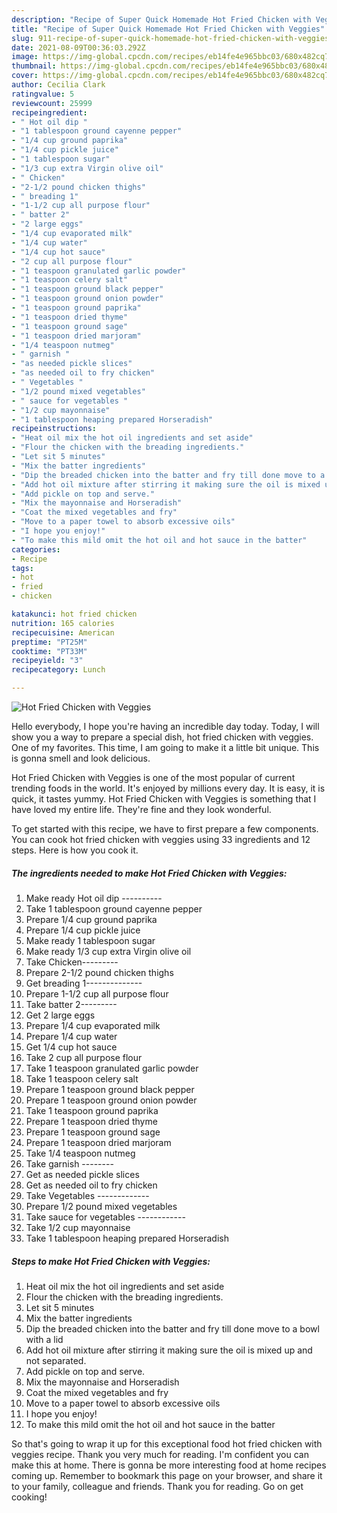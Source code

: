 ```yaml
---
description: "Recipe of Super Quick Homemade Hot Fried Chicken with Veggies"
title: "Recipe of Super Quick Homemade Hot Fried Chicken with Veggies"
slug: 911-recipe-of-super-quick-homemade-hot-fried-chicken-with-veggies
date: 2021-08-09T00:36:03.292Z
image: https://img-global.cpcdn.com/recipes/eb14fe4e965bbc03/680x482cq70/hot-fried-chicken-with-veggies-recipe-main-photo.jpg
thumbnail: https://img-global.cpcdn.com/recipes/eb14fe4e965bbc03/680x482cq70/hot-fried-chicken-with-veggies-recipe-main-photo.jpg
cover: https://img-global.cpcdn.com/recipes/eb14fe4e965bbc03/680x482cq70/hot-fried-chicken-with-veggies-recipe-main-photo.jpg
author: Cecilia Clark
ratingvalue: 5
reviewcount: 25999
recipeingredient:
- " Hot oil dip "
- "1 tablespoon ground cayenne pepper"
- "1/4 cup ground paprika"
- "1/4 cup pickle juice"
- "1 tablespoon sugar"
- "1/3 cup extra Virgin olive oil"
- " Chicken"
- "2-1/2 pound chicken thighs"
- " breading 1"
- "1-1/2 cup all purpose flour"
- " batter 2"
- "2 large eggs"
- "1/4 cup evaporated milk"
- "1/4 cup water"
- "1/4 cup hot sauce"
- "2 cup all purpose flour"
- "1 teaspoon granulated garlic powder"
- "1 teaspoon celery salt"
- "1 teaspoon ground black pepper"
- "1 teaspoon ground onion powder"
- "1 teaspoon ground paprika"
- "1 teaspoon dried thyme"
- "1 teaspoon ground sage"
- "1 teaspoon dried marjoram"
- "1/4 teaspoon nutmeg"
- " garnish "
- "as needed pickle slices"
- "as needed oil to fry chicken"
- " Vegetables "
- "1/2 pound mixed vegetables"
- " sauce for vegetables "
- "1/2 cup mayonnaise"
- "1 tablespoon heaping prepared Horseradish"
recipeinstructions:
- "Heat oil mix the hot oil ingredients and set aside"
- "Flour the chicken with the breading ingredients."
- "Let sit 5 minutes"
- "Mix the batter ingredients"
- "Dip the breaded chicken into the batter and fry till done move to a bowl with a lid"
- "Add hot oil mixture after stirring it making sure the oil is mixed up and not separated."
- "Add pickle on top and serve."
- "Mix the mayonnaise and Horseradish"
- "Coat the mixed vegetables and fry"
- "Move to a paper towel to absorb excessive oils"
- "I hope you enjoy!"
- "To make this mild omit the hot oil and hot sauce in the batter"
categories:
- Recipe
tags:
- hot
- fried
- chicken

katakunci: hot fried chicken 
nutrition: 165 calories
recipecuisine: American
preptime: "PT25M"
cooktime: "PT33M"
recipeyield: "3"
recipecategory: Lunch

---
```



![Hot Fried Chicken with Veggies](https://img-global.cpcdn.com/recipes/eb14fe4e965bbc03/680x482cq70/hot-fried-chicken-with-veggies-recipe-main-photo.jpg)

Hello everybody, I hope you're having an incredible day today. Today, I will show you a way to prepare a special dish, hot fried chicken with veggies. One of my favorites. This time, I am going to make it a little bit unique. This is gonna smell and look delicious.



Hot Fried Chicken with Veggies is one of the most popular of current trending foods in the world. It's enjoyed by millions every day. It is easy, it is quick, it tastes yummy. Hot Fried Chicken with Veggies is something that I have loved my entire life. They're fine and they look wonderful.


To get started with this recipe, we have to first prepare a few components. You can cook hot fried chicken with veggies using 33 ingredients and 12 steps. Here is how you cook it.

<!--inarticleads1-->

##### The ingredients needed to make Hot Fried Chicken with Veggies:

1. Make ready  Hot oil dip ----------
1. Take 1 tablespoon ground cayenne pepper
1. Prepare 1/4 cup ground paprika
1. Prepare 1/4 cup pickle juice
1. Make ready 1 tablespoon sugar
1. Make ready 1/3 cup extra Virgin olive oil
1. Take  Chicken---------
1. Prepare 2-1/2 pound chicken thighs
1. Get  breading 1--------------
1. Prepare 1-1/2 cup all purpose flour
1. Take  batter 2---------
1. Get 2 large eggs
1. Prepare 1/4 cup evaporated milk
1. Prepare 1/4 cup water
1. Get 1/4 cup hot sauce
1. Take 2 cup all purpose flour
1. Take 1 teaspoon granulated garlic powder
1. Take 1 teaspoon celery salt
1. Prepare 1 teaspoon ground black pepper
1. Prepare 1 teaspoon ground onion powder
1. Take 1 teaspoon ground paprika
1. Prepare 1 teaspoon dried thyme
1. Prepare 1 teaspoon ground sage
1. Prepare 1 teaspoon dried marjoram
1. Take 1/4 teaspoon nutmeg
1. Take  garnish --------
1. Get as needed pickle slices
1. Get as needed oil to fry chicken
1. Take  Vegetables -------------
1. Prepare 1/2 pound mixed vegetables
1. Take  sauce for vegetables ------------
1. Take 1/2 cup mayonnaise
1. Take 1 tablespoon heaping prepared Horseradish




<!--inarticleads2-->

##### Steps to make Hot Fried Chicken with Veggies:

1. Heat oil mix the hot oil ingredients and set aside
1. Flour the chicken with the breading ingredients.
1. Let sit 5 minutes
1. Mix the batter ingredients
1. Dip the breaded chicken into the batter and fry till done move to a bowl with a lid
1. Add hot oil mixture after stirring it making sure the oil is mixed up and not separated.
1. Add pickle on top and serve.
1. Mix the mayonnaise and Horseradish
1. Coat the mixed vegetables and fry
1. Move to a paper towel to absorb excessive oils
1. I hope you enjoy!
1. To make this mild omit the hot oil and hot sauce in the batter




So that's going to wrap it up for this exceptional food hot fried chicken with veggies recipe. Thank you very much for reading. I'm confident you can make this at home. There is gonna be more interesting food at home recipes coming up. Remember to bookmark this page on your browser, and share it to your family, colleague and friends. Thank you for reading. Go on get cooking!
